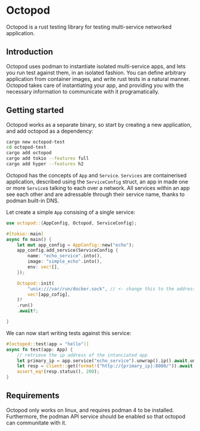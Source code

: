 # Octopod

Octopod is a rust testing library for testing multi-service networked application.

## Introduction

Octopod uses podman to instantiate isolated multi-service apps, and lets you run test against them, in an isolated fashion. You can define arbitrary application from container images, and write rust tests in a natural manner. Octopod takes care of instantiating your app, and providing you with the necessary information to communicate with it programatically.

## Getting started

Octopod works as a separate binary, so start by creating a new application, and add octopod as a dependency:

```bash
cargo new octopod-test
cd octopod-test
cargo add octopod
cargo add tokio --features full
cargo add hyper --features h2
```

Octopod has the concepts of `App` and `Service`. `Services` are containerised application, described using the `ServiceConfig` struct, an app in made one or more `Service`s talking to each over a network. All services within an app see each other and are adressable through their service name, thanks to podman built-in DNS.

Let create a simple `App` consising of a single service:

```rust
use octopod::{AppConfig, Octopod, ServiceConfig};

#[tokio::main]
async fn main() {
    let mut app_config = AppConfig::new("echo");
    app_config.add_service(ServiceConfig {
        name: "echo_service".into(),
        image: "simple_echo".into(),
        env: vec![],
    });

    Octopod::init(
        "unix:///var/run/docker.sock", // <- change this to the address podman is listening to
        vec![app_cofig],
    )?
    .run()
    .await?;

}
```

We can now start writing tests against this service:

```rust
#[octopod::test(app = "hello")]
async fn test(app: App) {
    // retrieve the ip address of the intanciated app
    let primary_ip = app.service("echo_service").unwrap().ip().await.unwrap();
    let resp = client::get(format!("http://{primary_ip}:8080/")).await.unwrap();
    assert_eq!(resp.status(), 200);
}
```

## Requirements
Octopod only works on linux, and requires podman 4 to be installed. Furthermore, the podman API service should be enabled so that octopod can communitate with it.
